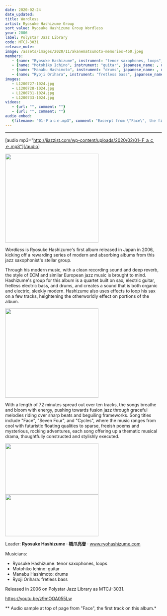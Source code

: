 ```yaml
---
date: 2020-02-24
date_updated: 
title: Wordless
artist: Ryosuke Hashizume Group
sort_value: Ryosuke Hashizume Group Wordless
year: 2006
label: Polystar Jazz Library
code: MTCJ-3031
release_note: 
image: /assets/images/2020/11/akanematsumoto-memories-460.jpeg
members:
   - {name: "Ryosuke Hashizume", instrument: "tenor saxophones, loops", japanese_name: , url: ""}
   - {name: "Motohiko Ichino", instrument: "guitar", japanese_name: , url: ""}
   - {name: "Manabu Hashimoto", instrument: "drums", japanese_name: , url: ""}
   - {name: "Ryoji Orihara", instrument: "fretless bass", japanese_name: , url: ""}
images: 
   - L1200727-1024.jpg
   - L1200728-1024.jpg
   - L1200731-1024.jpg
   - L1200733-1024.jpg
videos: 
   - {url: "", comment: ""}
   - {url: "", comment: ""}
audio_embed:
   {filename: "01-Ｆａｃｅ.mp3", comment: "Excerpt from \"Face\", the first track on this album:"}
---
```

---
[audio mp3="http://jjazzist.com/wp-content/uploads/2020/02/01-Ｆａｃｅ.mp3"][/audio]

<a href="http://www.jjazzist.com/wp-content/uploads/2018/08/L1200727.jpg"><img class="size-medium wp-image-3821 alignright" src="http://www.jjazzist.com/wp-content/uploads/2018/08/L1200727-300x286.jpg" alt="" width="300" height="286" /></a>

*Wordless* is Ryosuke Hashizume's first album released in Japan in 2006,  kicking off a rewarding series of modern and absorbing albums from this jazz saxophonist's stellar group.

Through his modern music, with a clean recording sound and deep reverb, the style of ECM and similar European jazz music is brought to mind. Hashizume's group for this album is a quartet built on sax, electric guitar, fretless electric bass, and drums, and creates a sound that is both organic and electric, sleekly modern. Hashizume also uses effects to loop his sax on a few tracks, heightening the otherworldly effect on portions of the album.

<a href="http://www.jjazzist.com/wp-content/uploads/2018/08/L1200728.jpg"><img class="size-medium wp-image-3822 alignright" src="http://www.jjazzist.com/wp-content/uploads/2018/08/L1200728-300x287.jpg" alt="" width="300" height="287" /></a>

With a length of 72 minutes spread out over ten tracks, the songs breathe and bloom with energy, pushing towards fusion jazz through graceful melodies riding over sharp beats and beguiling frameworks. Song titles include "Face", "Seven Four", and "Cycles", where the music ranges from cool with futuristic floating qualities to sparse, freeish poems and mysterious, rocking adventures, each song offering up a thematic musical drama, thoughtfully constructed and stylishly executed.

<a href="http://www.jjazzist.com/wp-content/uploads/2018/08/L1200731.jpg"><img class="alignnone size-medium wp-image-3823" src="http://www.jjazzist.com/wp-content/uploads/2018/08/L1200731-300x164.jpg" alt="" width="300" height="164" /></a>
<a href="http://www.jjazzist.com/wp-content/uploads/2018/08/L1200733.jpg"><img class="alignnone size-medium wp-image-3824" src="http://www.jjazzist.com/wp-content/uploads/2018/08/L1200733-300x135.jpg" alt="" width="300" height="135" /></a>

Leader: <strong>Ryosuke Hashizume · 橋爪亮督</strong> · <a href="http://www.ryohashizume.com">www.ryohashizume.com</a>

Musicians:
<ul>
 	<li>Ryosuke Hashizume: tenor saxophones, loops</li>
 	<li>Motohiko Ichino: guitar</li>
 	<li>Manabu Hashimoto: drums</li>
 	<li>Ryoji Orihara: fretless bass</li>
</ul>
Released in 2006 on Polystar Jazz Library as MTCJ-3031.

https://youtu.be/z9mOOA055Lw

** Audio sample at top of page from "Face", the first track on this album.*

